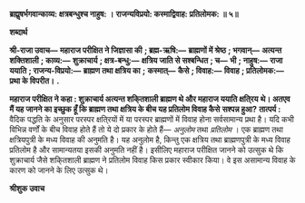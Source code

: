 **ब्रह्मॢषर्भगवान्काव्य: क्षत्रबन्धुश्च नाहुष: ।** **राजन्यविप्रयो: कस्माद्विवाह: प्रतिलोमक: ॥ ५॥** 

**शब्दार्थ** 

**श्री-राजा उवाच—** **महाराज परीक्षित ने जिज्ञासा की** **; ब्रह्म-ऋषि:—** **ब्राह्मणों में श्रेष्ठ** **; भगवान्—** **अत्यन्त शक्तिशाली** **; काव्य:—** **शुक्राचार्य** **; क्षत्र-बन्धु:—** **क्षत्रिय जाति से सश्बन्धित** **; च—** **भी** **; नाहुष:—** **राजा ययाति** **; राजन्य-विप्रयो:—** **ब्राह्मण तथा क्षत्रिय का** **;** **कस्मात्—** **कैसे** **; विवाह:—** **विवाह** **; प्रतिलोमक:—** **प्रथा के विपरीत।** **.** 

**महाराज परीक्षित ने कहा : शुक्राचार्य अत्यन्त शकि्तशाली ब्राह्मण थे और महाराज ययाति क्षति्रय** **थे। अतएव मैं यह जानने का इच्छुक हूँ कि ब्राह्मण तथा क्षत्रिय के बीच यह प्रतिलोम विवाह कैसे** **सश्पन्न हुआ?** **तात्पर्य :** वैदिक पद्धति के अनुसार परस्पर क्षति्रयों में या परस्पर ब्राह्मणों में विवाह होना सर्वसामान्य प्रथा है। यदि कभी विभिन्न वर्णों के बीच विवाह होते हैं तो ये दो प्रकार के होते हैं— *अनुलोम* तथा *प्रतिलोम* । एक ब्राह्मण तथा क्षत्रियपुत्री के मध्य विवाह की अनुमति है। यह अनुलोम है, किन्तु एक क्षत्रिय तथा ब्राह्मणपुत्री के मध्य विवाह प्रतिलोम है और सामान्यतया इसकी अनुमति नहीं है। इसीलिए महाराज परीक्षित जानने को उत्सुक थे कि शुक्राचार्य जैसे शकि्तशाली ब्राह्मण ने प्रतिलोम विवाह किस प्रकार स्वीकार किया। वे इस असामान्य विवाह के कारण को जानने के लिए उत्सुक थे।  

**श्रीशुक उवाच** 